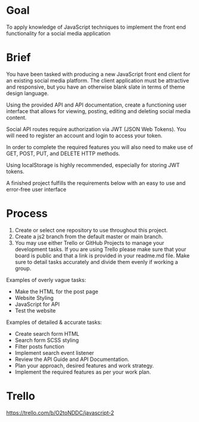 # Goal
To apply knowledge of JavaScript techniques to implement the front end functionality for a social media application

# Brief
You have been tasked with producing a new JavaScript front end client for an existing social media platform. The client application must be attractive and responsive, but you have an otherwise blank slate in terms of theme design language.

Using the provided API and API documentation, create a functioning user interface that allows for viewing, posting, editing and deleting social media content.

Social API routes require authorization via JWT (JSON Web Tokens). You will need to register an account and login to access your token.

In order to complete the required features you will also need to make use of GET, POST, PUT, and DELETE HTTP methods.

Using localStorage is highly recommended, especially for storing JWT tokens.

A finished project fulfills the requirements below with an easy to use and error-free user interface

# Process
1. Create or select one repository to use throughout this project.
2. Create a js2 branch from the default master or main branch.
3. You may use either Trello or GitHub Projects to manage your development tasks. If you are using Trello please make sure that your board is public and that a link is provided in your readme.md file. Make sure to detail tasks accurately and divide them evenly if working a group.

Examples of overly vague tasks:

* Make the HTML for the post page
* Website Styling
* JavaScript for API
* Test the website

Examples of detailed & accurate tasks:

* Create search form HTML
* Search form SCSS styling
* Filter posts function
* Implement search event listener
* Review the API Guide and API Documentation.
* Plan your approach, desired features and work strategy.
* Implement the required features as per your work plan.

# Trello
https://trello.com/b/O2toNDDC/javascript-2
